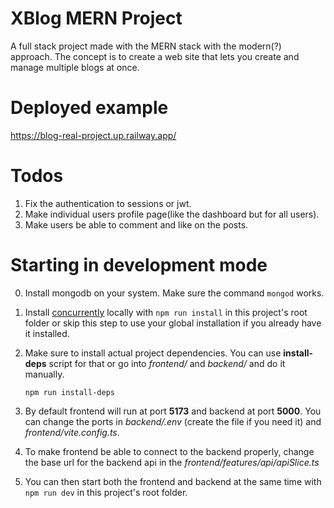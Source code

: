 # XBlog MERN Project

A full stack project made with the MERN stack with the modern(?) approach.
The concept is to create a web site that lets you create and manage multiple blogs at once.


# Deployed example
https://blog-real-project.up.railway.app/

# Todos
1. Fix the authentication to sessions or jwt.
2. Make individual users profile page(like the dashboard but for all users).
3. Make users be able to comment and like on the posts.

# Starting in development mode

0. Install mongodb on your system. Make sure the command `mongod` works.

1. Install [concurrently](https://www.npmjs.com/package/concurrently) locally with `npm run install` in this project's root folder or skip this step to use your global installation if you already have it installed.

2. Make sure to install actual project dependencies.
   You can use **install-deps** script for that or go into _frontend/_ and _backend/_ and do it manually.

   `npm run install-deps`

3. By default frontend will run at port **5173** and backend at port **5000**. You can change the ports in _backend/.env_ (create the file if you need it) and _frontend/vite.config.ts_.

4. To make frontend be able to connect to the backend properly, change the base url for the backend api in the _frontend/features/api/apiSlice.ts_

5. You can then start both the frontend and backend at the same time with
   `npm run dev` in this project's root folder.
